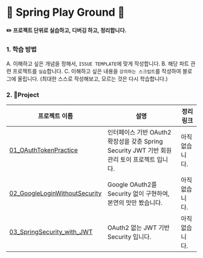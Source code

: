 # 🧸 Spring Play Ground 🧸

#### ✏️ 프로젝트 단위로 실습하고, 디버깅 하고, 정리합니다. 



### 1. 학습 방법 

A. 이해하고 싶은 개념을 정해서, ``ISSUE TEMPLATE``에 맞게 작성합니다. 
B. 해당 파트 관련 프로젝트를 ``실습``합니다.
C. 이해하고 싶은 내용을 ``강의하는 스크립트``를 작성하여 블로그에 올립니다. 
    (최대한 스스로 작성해보고, 모르는 것은 다시 학습합니다.)



### 2. 📂Project

 

| 프로젝트 이름                                                | 설명                                                         | 정리 링크      |
| ------------------------------------------------------------ | ------------------------------------------------------------ | -------------- |
| [01_OAuthTokenPractice](https://github.com/dalcheonroadhead/spring-playGROUND/tree/main/01_OAuthTokenPractice) | 인터페이스 기반 OAuth2 확장성을 갖춘 Spring Security JWT 기반 회원 관리 토이 프로젝트 입니다. | 아직 없습니다. |
| [02_GoogleLoginWithoutSecurity](https://github.com/dalcheonroadhead/spring-playGROUND/tree/main/02_GoogleLoginWithoutSecurity) | Google OAuth2를 Security 없이 구현하여, 본연의 맛만 봤습니다. | 아직 없습니다. |
| [03_SpringSecurity_with_JWT]()                               | OAuth2 없는 JWT 기반 Security 입니다.                        | 아직 없습니다. |
